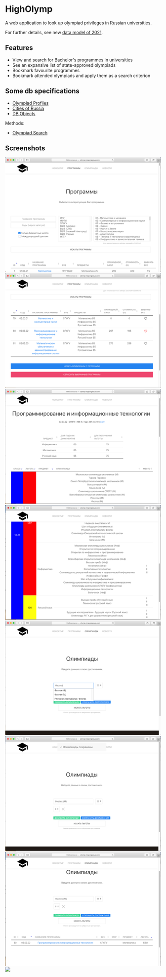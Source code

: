 # HighOlymp

A web application to look up olympiad privileges in Russian universities.

For further details, see new [data model of 2021](http://github.com/MrGeorgeous/OlympiadAPI).

## Features

* View and search for Bachelor's programmes in universities
* See an expansive list of state-approved olympiads
* Bookmark favourite programmes
* Bookmark attended olympiads and apply them as a search criterion

## Some db specifications

* [Olympiad Profiles](profiles.md)
* [Cities of Russia](towns.md)
* [DB Objects](dbrows.md)

Methods:
* [Olympiad Search](searcher.md)

## Screenshots

![](etc/olymp1.PNG)
![](etc/olymp2.PNG)
![](etc/olymp3.PNG)
![](etc/olymp4.PNG)
![](etc/olymp5.PNG)
![](etc/olymp6.PNG)
![](etc/olymp7.PNG)
![](etc/olymp8.PNG)
